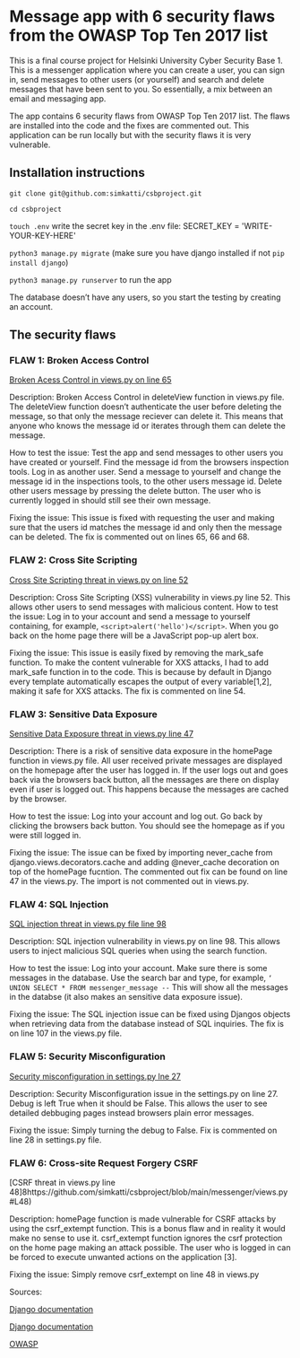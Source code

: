 # Message app with 6 security flaws from the OWASP Top Ten 2017 list

This is a final course project for Helsinki University Cyber Security Base 1. This is a messenger application where you can create a user, you can sign in, send messages to other users (or yourself) and search and delete messages that have been sent to you. So essentially, a mix between an email and messaging app.

The app contains 6 security flaws from OWASP Top Ten 2017 list. The flaws are installed into the code and the fixes are commented out. This application can be run locally but with the security flaws it is very vulnerable. 

## Installation instructions
`git clone git@github.com:simkatti/csbproject.git`

`cd csbproject`

`touch .env` write the secret key in the .env file: SECRET_KEY = 'WRITE-YOUR-KEY-HERE'

```python3 manage.py migrate``` (make sure you have django installed if not `pip install django`)

 ```python3 manage.py runserver``` to run the app

The database doesn’t have any users, so you start the testing by creating an account. 

## The security flaws

### FLAW 1: Broken Access Control
[Broken Acess Control in views.py on line 65](https://github.com/simkatti/csbproject/blob/main/messenger/views.py#L65)

Description: Broken Access Control in deleteView function in views.py file. The deleteView function doesn’t authenticate the user before deleting the message, so that only the message reciever can delete it. This means that anyone who knows the message id or iterates through them can delete the message.

How to test the issue: Test the app and send messages to other users you have created or yourself. Find the message id from the browsers inspection tools. Log in as another user. Send a message to yourself and change the message id in the inspections tools, to the other users message id. Delete other users message by pressing the delete button. The user who is currently logged in should still see their own message. 

Fixing the issue: This issue is fixed with requesting the user and making sure that the users id matches the message id and only then the message can be deleted. The fix is commented out on lines 65, 66 and 68. 

### FLAW 2: Cross Site Scripting
[Cross Site Scripting threat in views.py on line 52](https://github.com/simkatti/csbproject/blob/main/messenger/views.py#L52)

Description: Cross Site Scripting (XSS) vulnerability in views.py line 52. This allows other users to send messages with malicious content. 
How to test the issue: Log in to your account and send a message to yourself containing, for example, ``` <script>alert('hello')</script> ```. When you go back on the home page there will be a JavaScript pop-up alert box. 

Fixing the issue: This issue is easily fixed by removing the mark_safe function. To make the content vulnerable for XXS attacks, I had to add mark_safe function in to the code. This is because by default in Django every template automatically escapes the output of every variable[1,2], making it safe for XXS attacks. The fix is commented on line 54.

### FLAW 3: Sensitive Data Exposure
[Sensitive Data Exposure threat in views.py line 47](https://github.com/simkatti/csbproject/blob/main/messenger/views.py#L47)

Description: There is a risk of sensitive data exposure in the homePage function in views.py file. All user received private messages are displayed on the homepage after the user has logged in. If the user logs out and goes back via the browsers back button, all the messages are there on display even if user is logged out. This happens because the messages are cached by the browser. 

How to test the issue: Log into your account and log out. Go back by clicking the browsers back button. You should see the homepage as if you were still logged in. 

Fixing the issue: The issue can be fixed by importing never_cache from django.views.decorators.cache and adding @never_cache decoration on top of the homePage fucntion. The commented out fix can be found on line 47 in the views.py. The import is not commented out in views.py.

### FLAW 4: SQL Injection
[SQL injection threat in views.py file line 98](https://github.com/simkatti/csbproject/blob/main/messenger/views.py#L98)

Description: SQL injection vulnerability in views.py on line 98. This allows users to inject malicious SQL queries when using the search function. 

How to test the issue: Log into your account. Make sure there is some messages in the database. Use the search bar and type, for example, ``` ‘ UNION SELECT * FROM messenger_message -- ``` This will show all the messages in the databse (it also makes an sensitive data exposure issue). 

Fixing the issue: The SQL injection issue can be fixed using Djangos objects when retrieving data from the database instead of SQL inquiries. The fix is on line 107 in the views.py file. 

### FLAW 5: Security Misconfiguration
[Security misconfiguration in settings.py lne 27](https://github.com/simkatti/csbproject/blob/main/myapp/settings.py#L33)

Description: Security Misconfiguration issue in the settings.py on line 27. Debug is left True when it should be False. This allows the user to see detailed debbuging pages instead browsers plain error messages. 

Fixing the issue: Simply turning the debug to False. Fix is commented on line 28 in settings.py file. 

### FLAW 6: Cross-site Request Forgery CSRF
[CSRF threat in views.py line 48]8https://github.com/simkatti/csbproject/blob/main/messenger/views.py#L48)

Description: homePage function is made vulnerable for CSRF attacks by using the csrf_extempt function. This is a bonus flaw and in reality it would make no sense to use it. csrf_extempt function ignores the csrf protection on the home page making an attack possible. The user who is logged in can be forced to execute unwanted actions on the application [3].

Fixing the issue: Simply remove csrf_extempt on line 48 in views.py

Sources: 

[Django documentation](https://docs.djangoproject.com/en/5.0/topics/security/)

[Django documentation](https://docs.djangoproject.com/en/5.0/ref/templates/language/#automatic-html-escaping)

[OWASP](https://owasp.org/www-community/attacks/csrf)
